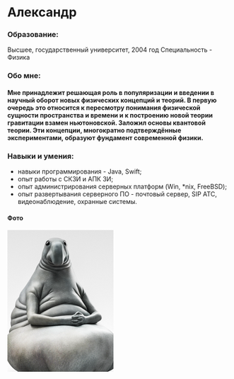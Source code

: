 # Александр

### Образование:
Высшее, государственный университет, 2004 год
Специальность - Физика

### Обо мне:

#### Мне принадлежит решающая роль в популяризации и введении в научный оборот новых физических концепций и теорий. В первую очередь это относится к пересмотру понимания физической сущности пространства и времени и к построению новой теории гравитации взамен ньютоновской. Заложил основы квантовой теории. Эти концепции, многократно подтверждённые экспериментами, образуют фундамент современной физики.

### Навыки и умения:

* навыки программирования - Java, Swift;
* опыт работы с СКЗИ и АПК ЗИ;
* опыт администрирования серверных платформ (Win, *nix, FreeBSD);
* опыт развертывания серверного ПО - почтовый сервер, SIP АТС, видеонаблюдение, охранные системы.

#### Фото

![photo](/img/gdun.png)



